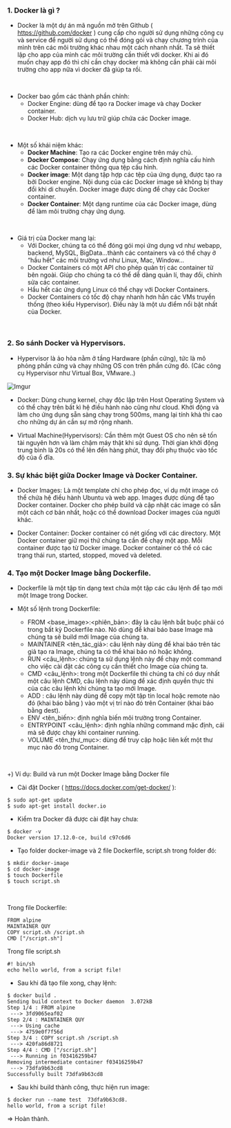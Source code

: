 ### 1. Docker là gì ? 
- Docker là một dự án mã nguồn mở trên Github ( https://github.com/docker ) cung cấp cho người sử dụng những công cụ và service để người sử dụng có thể đóng gói và chạy chương trình của mình trên các môi trường khác nhau một cách nhanh nhất.
Ta sẽ thiết lập cho app của mình các môi trường cần thiết với docker. Khi ai đó muốn chạy app đó thì chỉ cần chạy docker mà không cần phải cài môi trường cho app nữa vì docker đã giúp ta rồi.

<br/>

- Docker bao gồm các thành phần chính:
  + Docker Engine: dùng để tạo ra Docker image và chạy Docker container.
  + Docker Hub: dịch vụ lưu trữ giúp chứa các Docker image.

<br/>
 
- Một số khái niệm khác:
  + **Docker Machine**: Tạo ra các Docker engine trên máy chủ.
  + **Docker Compose**: Chạy ứng dụng bằng cách định nghĩa cấu hình các Docker container thông qua tệp cấu hình.
  + **Docker image**: Một dạng tập hợp các tệp của ứng dụng, được tạo ra bởi Docker engine. Nội dung của các Docker image sẽ không bị thay đổi khi di chuyển. Docker image được dùng để chạy các Docker container.
  + **Docker Container**: Một dạng runtime của các Docker image, dùng để làm môi trường chạy ứng dụng.
 
<br/>

- Giá trị của Docker mang lại:
  + Với Docker, chúng ta có thể đóng gói mọi ứng dụng vd như webapp, backend, MySQL, BigData…thành các containers và có thể chạy ở “hầu hết” các môi trường vd như Linux, Mac, Window…
  + Docker Containers có một API cho phép quản trị các container từ bên ngoài. Giúp cho chúng ta có thể dễ dàng quản lí, thay đổi, chỉnh sửa các container.
  + Hầu hết các ứng dụng Linux có thể chạy với Docker Containers.
  + Docker Containers có tốc độ chạy nhanh hơn hẳn các VMs truyền thống (theo kiểu Hypervisor). Điều này là một ưu điểm nổi bật nhất của Docker.
 
<br/>


### 2. So sánh Docker và Hypervisors.
- Hypervisor là ảo hỏa nằm ở tầng Hardware (phần cứng), tức là mô phỏng phần cứng và chạy những OS con trên phần cứng đó. (Các công cụ Hypervisor như Virtual Box, VMware..)

![Imgur](https://i.imgur.com/DvXRfxE.png)

- Docker: Dùng chung kernel, chạy độc lập trên Host Operating System và có thể chạy trên bất kì hệ điều hành nào cũng như cloud. Khởi động và làm cho ứng dụng sẵn sàng chạy trong 500ms, mang lại tính khả thi cao cho những dự án cần sự mở rộng nhanh.

- Virtual Machine(Hypervisors): Cần thêm một Guest OS cho nên sẽ tốn tài nguyên hơn và làm chậm máy thật khi sử dụng. Thời gian khởi động trung bình là 20s có thể lên đến hàng phút, thay đổi phụ thuộc vào tốc độ của ổ đĩa.


### 3. Sự khác biệt giữa Docker Image và Docker Container.
- Docker Images: Là một template chỉ cho phép đọc, ví dụ một image có thể chứa hệ điều hành Ubuntu và web app. Images được dùng để tạo Docker container. Docker cho phép build và cập nhật các image có sẵn một cách cơ bản nhất, hoặc có thể download Docker images của người khác.

- Docker Container: Docker container có nét giống với các directory. Một Docker container giữ mọi thứ chúng ta cần để chạy một app. Mỗi container được tạo từ Docker image. Docker container có thể có các trạng thái run, started, stopped, moved và deleted.


### 4. Tạo một Docker Image bằng Dockerfile.
- Dockerfile là một tập tin dạng text chứa một tập các câu lệnh để tạo mới một Image trong Docker.

- Một số lệnh trong Dockerfile:
  + FROM <base_image>:<phiên_bản>: đây là câu lệnh bắt buộc phải có trong bất kỳ Dockerfile nào. Nó dùng để khai báo base Image mà chúng ta sẽ build mới Image của chúng ta.
  + MAINTAINER <tên_tác_giả>: câu lệnh này dùng để khai báo trên tác giả tạo ra Image, chúng ta có thể khai báo nó hoặc không.
  + RUN <câu_lệnh>: chúng ta sử dụng lệnh này để chạy một command cho việc cài đặt các công cụ cần thiết cho Image của chúng ta.
  + CMD <câu_lệnh>: trong một Dockerfile thì chúng ta chỉ có duy nhất một câu lệnh CMD, câu lệnh này dùng để xác định quyền thực thi của các câu lệnh khi chúng ta tạo mới Image.
  + ADD <src> <dest>: câu lệnh này dùng để copy một tập tin local hoặc remote nào đó (khai báo bằng <src>) vào một vị trí nào đó trên Container (khai báo bằng dest).
  + ENV <tên_biến>: định nghĩa biến môi trường trong Container.
  + ENTRYPOINT <câu_lệnh>: định nghĩa những command mặc định, cái mà sẽ được chạy khi container running.
  + VOLUME <tên_thư_mục>: dùng để truy cập hoặc liên kết một thư mục nào đó trong Container.

<br/>

+) Ví dụ: Build và run một Docker Image bằng Docker file
- Cài đặt Docker ( https://docs.docker.com/get-docker/ ): 
```
$ sudo apt-get update
$ sudo apt-get install docker.io
```

- Kiểm tra Docker đã được cài đặt hay chưa:
```
$ docker -v
Docker version 17.12.0-ce, build c97c6d6
```

- Tạo folder docker-image và 2 file Dockerfile, script.sh trong folder đó:
```
$ mkdir docker-image
$ cd docker-image
$ touch Dockerfile
$ touch script.sh
```

<br/>

Trong file Dockerfile:
```
FROM alpine
MAINTAINER QUY
COPY script.sh /script.sh
CMD ["/script.sh"]
```

Trong file script.sh
```
#! bin/sh
echo hello world, from a script file!
```

- Sau khi đã tạo file xong, chạy lệnh:
```
$ docker build .
Sending build context to Docker daemon  3.072kB
Step 1/4 : FROM alpine
 ---> 3fd9065eaf02
Step 2/4 : MAINTAINER QUY
 ---> Using cache
 ---> 4759e0f7f56d
Step 3/4 : COPY script.sh /script.sh
 ---> 420fa86d8721
Step 4/4 : CMD ["/script.sh"]
 ---> Running in f03416259b47
Removing intermediate container f03416259b47
 ---> 73dfa9b63cd8
Successfully built 73dfa9b63cd8
```

- Sau khi build thành công, thực hiện run image:
```
$ docker run --name test  73dfa9b63cd8.
hello world, from a script file!
```

=> Hoàn thành.


